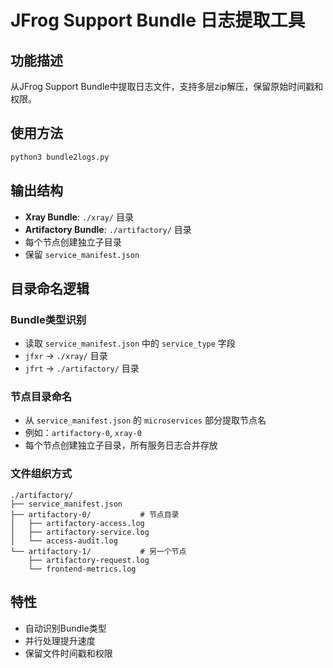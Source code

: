 # JFrog Support Bundle 日志提取工具

## 功能描述

从JFrog Support Bundle中提取日志文件，支持多层zip解压，保留原始时间戳和权限。

## 使用方法

```bash
python3 bundle2logs.py
```

## 输出结构

- **Xray Bundle**: `./xray/` 目录
- **Artifactory Bundle**: `./artifactory/` 目录
- 每个节点创建独立子目录
- 保留 `service_manifest.json`

## 目录命名逻辑

### Bundle类型识别
- 读取 `service_manifest.json` 中的 `service_type` 字段
- `jfxr` → `./xray/` 目录
- `jfrt` → `./artifactory/` 目录

### 节点目录命名
- 从 `service_manifest.json` 的 `microservices` 部分提取节点名
- 例如：`artifactory-0`, `xray-0`
- 每个节点创建独立子目录，所有服务日志合并存放

### 文件组织方式
```
./artifactory/
├── service_manifest.json
├── artifactory-0/           # 节点目录
│   ├── artifactory-access.log
│   ├── artifactory-service.log
│   └── access-audit.log
└── artifactory-1/           # 另一个节点
    ├── artifactory-request.log
    └── frontend-metrics.log
```

## 特性

- 自动识别Bundle类型
- 并行处理提升速度
- 保留文件时间戳和权限
